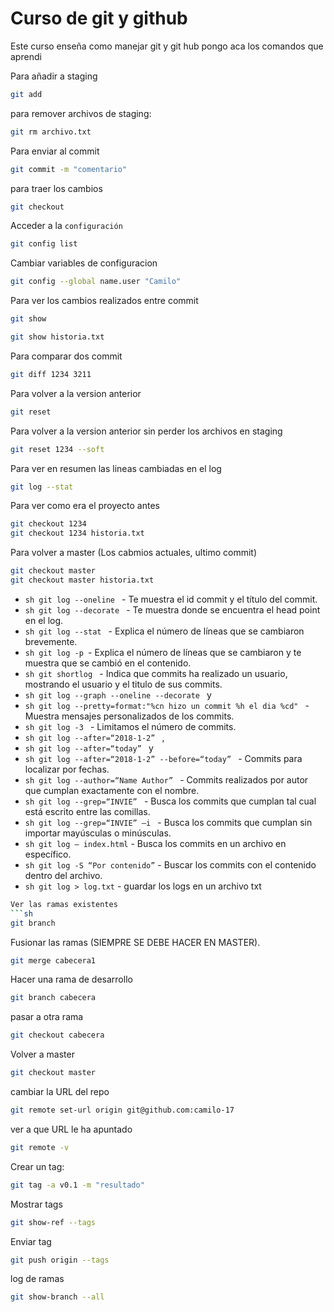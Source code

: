 # Curso de git y github

Este curso enseña como manejar git y git hub pongo aca los comandos que aprendi 


Para añadir a staging
```sh
git add 
```
para remover archivos de staging:
```sh
git rm archivo.txt 
```

Para enviar al commit 
```sh
git commit -m "comentario" 
```

para traer los cambios 
```sh
git checkout 
```

Acceder a la `configuración`
```sh
git config list 
```

Cambiar variables de configuracion
```sh
git config --global name.user "Camilo"
```
Para ver los cambios realizados entre commit
```sh
git show

git show historia.txt
```

Para comparar dos commit
```sh
git diff 1234 3211
```

Para volver a la version anterior
```sh
git reset
```
Para volver a la version anterior sin perder los archivos en staging
```sh
git reset 1234 --soft
```
Para ver en resumen las lineas cambiadas en el log
```sh
git log --stat 
```
Para ver como era el proyecto antes 
```sh
git checkout 1234
git checkout 1234 historia.txt
```
Para volver a master (Los cabmios actuales, ultimo commit)
```sh
git checkout master
git checkout master historia.txt
```

* ```sh git log --oneline ``` - Te muestra el id commit y el título del commit.
* ```sh git log --decorate ``` - Te muestra donde se encuentra el head point en el log.
* ```sh git log --stat ``` - Explica el número de líneas que se cambiaron brevemente.
* ```sh git log -p ```- Explica el número de líneas que se cambiaron y te muestra que se cambió en el contenido.
* ```sh git shortlog ``` - Indica que commits ha realizado un usuario, mostrando el usuario y el titulo de sus commits.
* ```sh git log --graph --oneline --decorate ``` y
* ```sh git log --pretty=format:"%cn hizo un commit %h el dia %cd" ``` - Muestra mensajes personalizados de los commits.
* ```sh git log -3 ``` - Limitamos el número de commits.
* ```sh git log --after=“2018-1-2” ``` ,
* ```sh git log --after=“today” ``` y
* ```sh git log --after=“2018-1-2” --before=“today” ``` - Commits para localizar por fechas.
* ```sh git log --author=“Name Author” ``` - Commits realizados por autor que cumplan exactamente con el nombre.
* ```sh git log --grep=“INVIE” ``` - Busca los commits que cumplan tal cual está escrito entre las comillas.
* ```sh git log --grep=“INVIE” –i ``` - Busca los commits que cumplan sin importar mayúsculas o minúsculas.
* ```sh git log – index.html``` - Busca los commits en un archivo en específico.
* ```sh git log -S “Por contenido”``` - Buscar los commits con el contenido dentro del archivo.
* ```sh git log > log.txt``` - guardar los logs en un archivo txt

 ```sh
Ver las ramas existentes
```sh
git branch
```
Fusionar las ramas (SIEMPRE SE DEBE HACER EN MASTER).
```sh
git merge cabecera1
```


Hacer una rama de desarrollo
```sh
git branch cabecera
```

pasar a otra rama
```sh
git checkout cabecera
```

Volver a master
```sh
git checkout master
```

cambiar la URL del repo
```sh 
git remote set-url origin git@github.com:camilo-17
```

ver a que URL le ha apuntado
```sh 
git remote -v
```

Crear un tag:
```sh 
git tag -a v0.1 -m "resultado"
```
Mostrar tags
```sh 
git show-ref --tags
```

Enviar tag
```sh 
git push origin --tags
```

log de ramas
```sh 
git show-branch --all
```